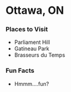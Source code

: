 # Ottawa, ON

### Places to Visit
- Parliament Hill
- Gatineau Park
- Brasseurs du Temps

### Fun Facts 
- Hmmm....fun?
